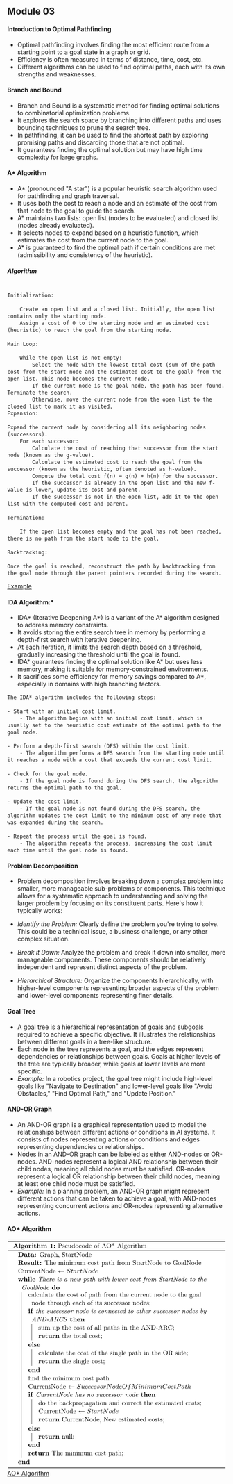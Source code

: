 ##  Module 03
#### Introduction to Optimal Pathfinding

- Optimal pathfinding involves finding the most efficient route from a starting point to a goal state in a graph or grid.
- Efficiency is often measured in terms of distance, time, cost, etc.
- Different algorithms can be used to find optimal paths, each with its own strengths and weaknesses.

#### Branch and Bound

- Branch and Bound is a systematic method for finding optimal solutions to combinatorial optimization problems.
- It explores the search space by branching into different paths and uses bounding techniques to prune the search tree.
- In pathfinding, it can be used to find the shortest path by exploring promising paths and discarding those that are not optimal.
- It guarantees finding the optimal solution but may have high time complexity for large graphs.

#### A* Algorithm

- A* (pronounced "A star") is a popular heuristic search algorithm used for pathfinding and graph traversal.
- It uses both the cost to reach a node and an estimate of the cost from that node to the goal to guide the search.
- A* maintains two lists: open list (nodes to be evaluated) and closed list (nodes already evaluated).
- It selects nodes to expand based on a heuristic function, which estimates the cost from the current node to the goal.
- A* is guaranteed to find the optimal path if certain conditions are met (admissibility and consistency of the heuristic).

##### Algorithm
~~~

Initialization:

    Create an open list and a closed list. Initially, the open list contains only the starting node.
    Assign a cost of 0 to the starting node and an estimated cost (heuristic) to reach the goal from the starting node.

Main Loop:

    While the open list is not empty:
        Select the node with the lowest total cost (sum of the path cost from the start node and the estimated cost to the goal) from the open list. This node becomes the current node.
        If the current node is the goal node, the path has been found. Terminate the search.
        Otherwise, move the current node from the open list to the closed list to mark it as visited.
Expansion:

Expand the current node by considering all its neighboring nodes (successors).
    For each successor:
        Calculate the cost of reaching that successor from the start node (known as the g-value).
        Calculate the estimated cost to reach the goal from the successor (known as the heuristic, often denoted as h-value).
        Compute the total cost f(n) = g(n) + h(n) for the successor.
        If the successor is already in the open list and the new f-value is lower, update its cost and parent.
        If the successor is not in the open list, add it to the open list with the computed cost and parent.

Termination:

    If the open list becomes empty and the goal has not been reached, there is no path from the start node to the goal.

Backtracking:

Once the goal is reached, reconstruct the path by backtracking from the goal node through the parent pointers recorded during the search.

~~~

[Example](https://www.codecademy.com/resources/docs/ai/search-algorithms/a-star-search)


#### IDA Algorithm:*

- IDA* (Iterative Deepening A*) is a variant of the A* algorithm designed to address memory constraints.
- It avoids storing the entire search tree in memory by performing a depth-first search with iterative deepening.
- At each iteration, it limits the search depth based on a threshold, gradually increasing the threshold until the goal is found.
- IDA* guarantees finding the optimal solution like A* but uses less memory, making it suitable for memory-constrained environments.
- It sacrifices some efficiency for memory savings compared to A*, especially in domains with high branching factors.

~~~
The IDA* algorithm includes the following steps:

- Start with an initial cost limit.
    - The algorithm begins with an initial cost limit, which is usually set to the heuristic cost estimate of the optimal path to the goal node.

- Perform a depth-first search (DFS) within the cost limit.
    - The algorithm performs a DFS search from the starting node until it reaches a node with a cost that exceeds the current cost limit.

- Check for the goal node.
    - If the goal node is found during the DFS search, the algorithm returns the optimal path to the goal.

- Update the cost limit.
    - If the goal node is not found during the DFS search, the algorithm updates the cost limit to the minimum cost of any node that was expanded during the search.

- Repeat the process until the goal is found.
    - The algorithm repeats the process, increasing the cost limit each time until the goal node is found.
~~~

#### Problem Decomposition

- Problem decomposition involves breaking down a complex problem into smaller, more manageable sub-problems or components. This technique allows for a systematic approach to understanding and solving the larger problem by focusing on its constituent parts. Here's how it typically works:

- *Identify the Problem:* Clearly define the problem you're trying to solve. This could be a technical issue, a business challenge, or any other complex situation.

- *Break it Down:* Analyze the problem and break it down into smaller, more manageable components. These components should be relatively independent and represent distinct aspects of the problem.

- *Hierarchical Structure:* Organize the components hierarchically, with higher-level components representing broader aspects of the problem and lower-level components representing finer details.

#### Goal Tree
- A goal tree is a hierarchical representation of goals and subgoals required to achieve a specific objective. It illustrates the relationships between different goals in a tree-like structure.
- Each node in the tree represents a goal, and the edges represent dependencies or relationships between goals. Goals at higher levels of the tree are typically broader, while goals at lower levels are more specific.
- *Example:* In a robotics project, the goal tree might include high-level goals like "Navigate to Destination" and lower-level goals like "Avoid Obstacles," "Find Optimal Path," and "Update Position."

#### AND-OR Graph
- An AND-OR graph is a graphical representation used to model the relationships between different actions or conditions in AI systems. It consists of nodes representing actions or conditions and edges representing dependencies or relationships.
- Nodes in an AND-OR graph can be labeled as either AND-nodes or OR-nodes. AND-nodes represent a logical AND relationship between their child nodes, meaning all child nodes must be satisfied. OR-nodes represent a logical OR relationship between their child nodes, meaning at least one child node must be satisfied.
- *Example:* In a planning problem, an AND-OR graph might represent different actions that can be taken to achieve a goal, with AND-nodes representing concurrent actions and OR-nodes representing alternative actions.

#### AO* Algorithm
![AO* Algorithm](./aostar.svg)
[AO* Algorithm](https://www.geeksforgeeks.org/ao-algorithm-artificial-intelligence/?ref=header_search)
